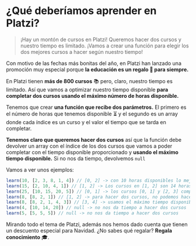 # ¿Qué deberíamos aprender en Platzi?

> ¡Hay un montón de cursos en Platzi! Queremos hacer dos cursos y nuestro tiempo es limitado. ¡Vamos a crear una función para elegir los dos mejores cursos a hacer según nuestro tiempo!

Con motivo de las fechas más bonitas del año, en Platzi han lanzado una promoción muy especial porque **la educación es un regalo 🎁 para siempre.**

En Platzi tienen **más de 800 cursos** 📚 pero, claro, nuestro tiempo es limitado. Así que vamos a optimizar nuestro tiempo disponible **para completar dos cursos usando el máximo número de horas disponible.**

Tenemos que crear **una función que recibe dos parámetros.** El primero es el número de horas que tenemos disponible ⏳ y el segundo es un array donde cada índice es un curso y el valor el tiempo que se tarda en completar.

**Tenemos claro que queremos hacer dos cursos** así que la función debe devolver un array con el índice de los dos cursos que vamos a poder completar con el tiempo disponible proporcionado y **usando el máximo tiempo disponible.** Si no nos da tiempo, devolvemos `null`

Vamos a ver unos ejemplos:

```javascript
learn(10, [2, 3, 8, 1, 4]) // [0, 2] -> con 10 horas disponibles lo mejor es que completemos los cursos en el índice 0 y 2.
learn(15, [2, 10, 4, 1]) // [1, 2] -> Los cursos en [1, 2] son 14 horas, es la mejor opción.
learn(25, [10, 15, 20, 5]) // [0, 1] -> los cursos [0, 1] y [2, 3] completan exactamente con 25 horas pero siempre devolvemos el primero que encontremos
learn(8, [8, 2, 1]) // [1, 2] -> para hacer dos cursos, no podemos hacer el de 8 horas, así que devolvemos el de 1 y 2.
learn(8, [8, 2, 1, 4, 3]) // [3, 4] -> usamos el máximo tiempo disponible así que [3, 4] usa 7 horas y el [1, 2] sólo usaría 3 horas.
learn(4, [10, 14, 20]) // null -> no nos da tiempo a hacer dos cursos
learn(5, [5, 5, 5]) // null -> no nos da tiempo a hacer dos cursos
```

Mirando todo el tema de Platzi, además nos hemos dado cuenta que tienen un descuento especial para Navidad. ¿No sabes qué regalar? **Regala conocimiento** 🎓.
